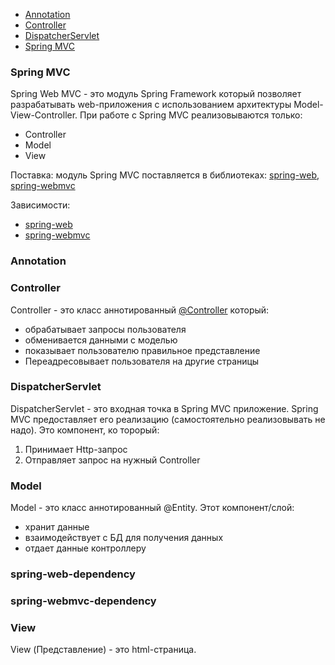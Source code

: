 
* [Annotation](#annotation)
* [Controller](#controller)
* [DispatcherServlet](#dispatcherservlet)
* [Spring MVC](#spring-mvc)


### Spring MVC
Spring Web MVC - это модуль Spring Framework который позволяет разрабатывать web-приложения с использованием архитектуры Model-View-Controller. При работе с Spring MVC реализовываются только:
* Controller
* Model
* View

Поставка: модуль Spring MVC поставляется в библиотеках: [spring-web](#spring-web-dependency), [spring-webmvc](#spring-webmvc-dependency)

Зависимости:
* [spring-web](#spring-web-dependency)
* [spring-webmvc](#spring-webmvc-dependency)

### Annotation

### Controller
Controller - это класс аннотированный [@Controller](java-spring.md#controller-annotation) который:
* обрабатывает запросы пользователя
* обменивается данными с моделью
* показывает пользователю правильное представление
* Переадресовывает пользователя на другие страницы

### DispatcherServlet
DispatcherServlet - это входная точка в Spring MVC приложение. Spring MVC предоставляет его реализацию (самостоятельно реализовывать не надо). Это компонент, ко торорый:
1. Принимает Http-запрос
2. Отправляет запрос на нужный Controller

### Model
Model - это класс аннотированный @Entity. Этот компонент/слой:
* хранит данные
* взаимодействует с БД для получения данных
* отдает данные контроллеру

### spring-web-dependency

### spring-webmvc-dependency

### View
View (Представление) - это html-страница.